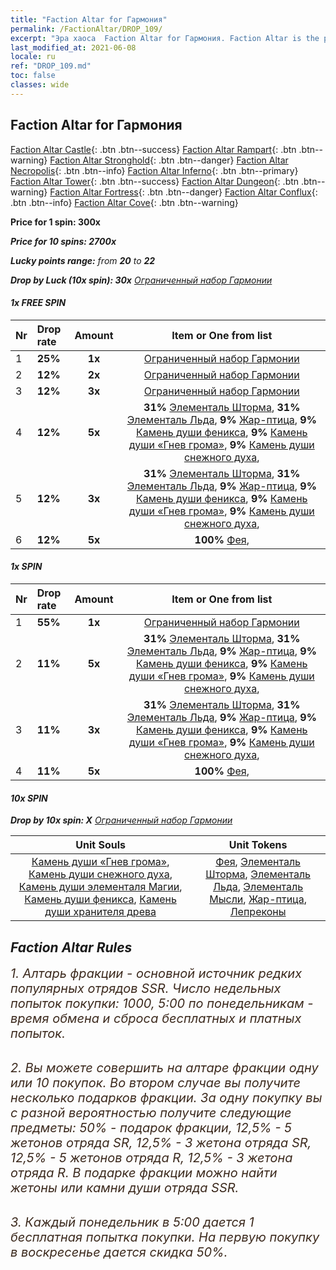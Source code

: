 ```yaml
---
title: "Faction Altar for Гармония"
permalink: /FactionAltar/DROP_109/
excerpt: "Эра хаоса  Faction Altar for Гармония. Faction Altar is the primary method for obtaining SSR units from the popular faction. Limited to 1,000 purchases each week. The popular faction changes at 05:00 every Monday. Purchase attempts and free purchase attempts will also reset then."
last_modified_at: 2021-06-08
locale: ru
ref: "DROP_109.md"
toc: false
classes: wide
---
```


##  Faction Altar for **Гармония**

  [Faction Altar Castle](/ru/FactionAltar/DROP_101/){: .btn .btn--success} [Faction Altar Rampart](/ru/FactionAltar/DROP_102/){: .btn .btn--warning} [Faction Altar Stronghold](/ru/FactionAltar/DROP_103/){: .btn .btn--danger} [Faction Altar Necropolis](/ru/FactionAltar/DROP_104/){: .btn .btn--info} [Faction Altar Inferno](/ru/FactionAltar/DROP_105/){: .btn .btn--primary} [Faction Altar Tower](/ru/FactionAltar/DROP_106/){: .btn .btn--success} [Faction Altar Dungeon](/ru/FactionAltar/DROP_107/){: .btn .btn--warning} [Faction Altar Fortress](/ru/FactionAltar/DROP_108/){: .btn .btn--danger} [Faction Altar Conflux](/ru/FactionAltar/DROP_109/){: .btn .btn--info} [Faction Altar Cove](/ru/FactionAltar/DROP_112/){: .btn .btn--warning} 

  **Price for 1 spin: 300x** <i class="fas fa-gem"/>

  **Price for 10 spins: 2700x** <i class="fas fa-gem"/>

  **Lucky points range:** from **20** to **22**

  **Drop by Luck (10x spin): 30x** [Ограниченный набор Гармонии](/ItemsRU/con_2141/)

####  1x FREE SPIN 

  |    Nr    |  Drop rate  |  Amount   |   Item or One from list  |
  |:---------|:------------|:---------:|:------------------------:|
  | 1 | **25%** | **1x** | [Ограниченный набор Гармонии](/ItemsRU/con_2141/) |
  | 2 | **12%** | **2x** | [Ограниченный набор Гармонии](/ItemsRU/con_2141/) |
  | 3 | **12%** | **3x** | [Ограниченный набор Гармонии](/ItemsRU/con_2141/) |
  | 4 | **12%** | **5x** |  **31%** [Элементаль Шторма](/ItemsRU/unt_263/),  **31%** [Элементаль Льда](/ItemsRU/unt_264/),  **9%** [Жар-птица](/ItemsRU/unt_268/),  **9%** [Камень души феникса](/ItemsRU/unt_348/),  **9%** [Камень души «Гнев грома»](/ItemsRU/unt_344/),  **9%** [Камень души снежного духа](/ItemsRU/unt_345/),  |
  | 5 | **12%** | **3x** |  **31%** [Элементаль Шторма](/ItemsRU/unt_263/),  **31%** [Элементаль Льда](/ItemsRU/unt_264/),  **9%** [Жар-птица](/ItemsRU/unt_268/),  **9%** [Камень души феникса](/ItemsRU/unt_348/),  **9%** [Камень души «Гнев грома»](/ItemsRU/unt_344/),  **9%** [Камень души снежного духа](/ItemsRU/unt_345/),  |
  | 6 | **12%** | **5x** |  **100%** [Фея](/ItemsRU/unt_262/),  |


####  1x SPIN 

  |    Nr    |  Drop rate  |  Amount   |   Item or One from list  |
  |:---------|:------------|:---------:|:------------------------:|
  | 1 | **55%** | **1x** | [Ограниченный набор Гармонии](/ItemsRU/con_2141/) |
  | 2 | **11%** | **5x** |  **31%** [Элементаль Шторма](/ItemsRU/unt_263/),  **31%** [Элементаль Льда](/ItemsRU/unt_264/),  **9%** [Жар-птица](/ItemsRU/unt_268/),  **9%** [Камень души феникса](/ItemsRU/unt_348/),  **9%** [Камень души «Гнев грома»](/ItemsRU/unt_344/),  **9%** [Камень души снежного духа](/ItemsRU/unt_345/),  |
  | 3 | **11%** | **3x** |  **31%** [Элементаль Шторма](/ItemsRU/unt_263/),  **31%** [Элементаль Льда](/ItemsRU/unt_264/),  **9%** [Жар-птица](/ItemsRU/unt_268/),  **9%** [Камень души феникса](/ItemsRU/unt_348/),  **9%** [Камень души «Гнев грома»](/ItemsRU/unt_344/),  **9%** [Камень души снежного духа](/ItemsRU/unt_345/),  |
  | 4 | **11%** | **5x** |  **100%** [Фея](/ItemsRU/unt_262/),  |


####  10x SPIN 

  **Drop by 10x spin: X** [Ограниченный набор Гармонии](/ItemsRU/con_2141/)

  |    Unit Souls    |  Unit Tokens  |
  |:----------------:|:-------------:|
  | [Камень души «Гнев грома»](/ItemsRU/unt_344/), [Камень души снежного духа](/ItemsRU/unt_345/), [Камень души элементаля Магии](/ItemsRU/unt_347/), [Камень души феникса](/ItemsRU/unt_348/), [Камень души хранителя древа](/ItemsRU/unt_349/) | [Фея](/ItemsRU/unt_262/), [Элементаль Шторма](/ItemsRU/unt_263/), [Элементаль Льда](/ItemsRU/unt_264/), [Элементаль Мысли](/ItemsRU/unt_267/), [Жар-птица](/ItemsRU/unt_268/), [Лепреконы](/ItemsRU/unt_270/) |



## Faction Altar Rules

  <span style="color: #3c2a1e;font-size:20px">1. Алтарь фракции - основной источник редких популярных отрядов SSR. Число недельных попыток покупки: 1000, 5:00 по понедельникам - время обмена и сброса бесплатных и платных попыток.</span><br/>

<br/>  <span style="color: #3c2a1e;font-size:20px">2. Вы можете совершить на алтаре фракции одну или 10 покупок. Во втором случае вы получите несколько подарков фракции. За одну покупку вы с разной вероятностью получите следующие предметы: 50% - подарок фракции, 12,5% - 5 жетонов отряда SR, 12,5% - 3 жетона отряда SR, 12,5% - 5 жетонов отряда R, 12,5% - 3 жетона отряда R. В подарке фракции можно найти жетоны или камни души отряда SSR.</span>

<br/>  <span style="color: #3c2a1e;font-size:20px">3. Каждый понедельник в 5:00 дается 1 бесплатная попытка покупки. На первую покупку в воскресенье дается скидка 50%.</span><br/>

<br/>